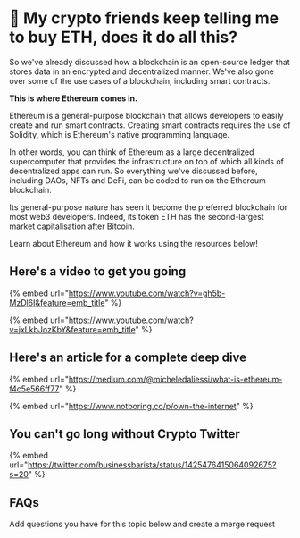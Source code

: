 # 💎 My crypto friends keep telling me to buy ETH, does it do all this?

So we've already discussed how a blockchain is an open-source ledger that stores data in an encrypted and decentralized manner. We've also gone over some of the use cases of a blockchain, including smart contracts.

**This is where Ethereum comes in.**

Ethereum is a general-purpose blockchain that allows developers to easily create and run smart contracts. Creating smart contracts requires the use of Solidity, which is Ethereum's native programming language.

In other words, you can think of Ethereum as a large decentralized supercomputer that provides the infrastructure on top of which all kinds of decentralized apps can run. So everything we've discussed before, including DAOs, NFTs and DeFi, can be coded to run on the Ethereum blockchain.

Its general-purpose nature has seen it become the preferred blockchain for most web3 developers. Indeed, its token ETH has the second-largest market capitalisation after Bitcoin.

Learn about Ethereum and how it works using the resources below!  

## Here's a video to get you going

{% embed url="https://www.youtube.com/watch?v=gh5b-MzDl6I&feature=emb_title" %}

{% embed url="https://www.youtube.com/watch?v=jxLkbJozKbY&feature=emb_title" %}

## Here's an article for a complete deep dive

{% embed url="https://medium.com/@micheledaliessi/what-is-ethereum-f4c5e566ff77" %}

{% embed url="https://www.notboring.co/p/own-the-internet" %}

## You can't go long without Crypto Twitter

{% embed url="https://twitter.com/businessbarista/status/1425476415064092675?s=20" %}

## FAQs

Add questions you have for this topic below and create a merge request